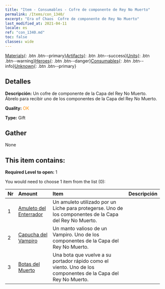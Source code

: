 ```yaml
---
title: "Item - Consumables - Cofre de componente de Rey No Muerto"
permalink: /Items/con_1340/
excerpt: "Era of Chaos  Cofre de componente de Rey No Muerto"
last_modified_at: 2021-04-11
locale: es
ref: "con_1340.md"
toc: false
classes: wide
---
```

 [Materials](/es/Items/){: .btn .btn--primary}[Artifacts](/es/Items/Artifacts/){: .btn .btn--success}[Units](/es/Items/Units/){: .btn .btn--warning}[Heroes](/es/Items/Heroes/){: .btn .btn--danger}[Consumables](/es/Items/Consumables/){: .btn .btn--info}[Unknown](/es/Items/Unknown/){: .btn .btn--primary}

## Detalles
 **Descripción:** Un cofre de componente de la Capa del Rey No Muerto. Ábrelo para recibir uno de los componentes de la Capa del Rey No Muerto.

 **Quality:** <span style="color: #FF8C00">OK</span>

 **Type:** Gift

## Gather

  None

## This item contains:

 **Required Level to open:** 1

 You would need to choose 1 item from the list (0):

  | Nr | Amount |     Item    | Descripción |
  |:---|:-------|:------------|:-----------:|
  | 1 | [Amuleto del Enterrador](/es/Items/art_129/) | Un amuleto utilizado por un Liche para protegerse. Uno de los componentes de la Capa del Rey No Muerto. | 
  | 2 | [Capucha del Vampiro](/es/Items/art_130/) | Un manto valioso de un Vampiro. Uno de los componentes de la Capa del Rey No Muerto. | 
  | 3 | [Botas del Muerto](/es/Items/art_131/) | Una bota que vuelve a su portador rápido como el viento. Uno de los componentes de la Capa del Rey No Muerto. | 

